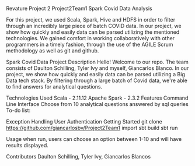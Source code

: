 
Revature Project 2 
Project2Team1
Spark Covid Data Analysis

For this project, we used Scala, Spark, Hive and HDFS in order to filter through an incredibly large piece of batch COVID data. In our project, we show how quickly and easily data can be parsed utilizing the mentioned technologies. We gained comfort in working collaboratively with other programmers in a timely fashion, through the use of the AGILE Scrum methodology as well as git and github.

Spark Covid Data
Project Description
Hello! Welcome to our repo. The team consists of Daulton Schilling, Tyler Ivy and myself, Giancarlos Blanco. In our project, we show how quickly and easily data can be parsed utilizing a Big Data tech stack. By filtering through a large batch of Covid data, we're able to find answers for analytical questions.

Technologies Used
Scala - 2.11.12
Apache Spark - 2.3.2
Features
Command Line Interface
Choose from 10 analytical questions answered by sql queries
To-do list:

Exception Handling
User Authentication
Getting Started
git clone https://github.com/giancarlosbv/Project2Team1 import sbt build sbt run

Usage
when run, users can choose an option between 1-10 and will have results displayed.

Contributors
Daulton Schilling, Tyler Ivy, Giancarlos Blancos
